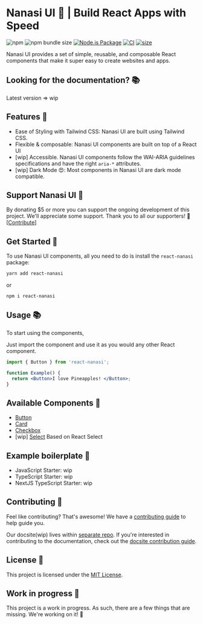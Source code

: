 # Nanasi UI 🍍 | Build React Apps with Speed

![npm](https://img.shields.io/npm/v/react-nanasi?style=flat-square) ![npm bundle size](https://img.shields.io/bundlephobia/min/react-nanasi?style=flat-square) [![Node.js Package](https://github.com/alphaolomi/react-nanasi/actions/workflows/npm-publish.yml/badge.svg)](https://github.com/alphaolomi/react-nanasi/actions/workflows/npm-publish.yml) [![CI](https://github.com/alphaolomi/react-nanasi/actions/workflows/main.yml/badge.svg)](https://github.com/alphaolomi/react-nanasi/actions/workflows/main.yml) [![size](https://github.com/alphaolomi/react-nanasi/actions/workflows/size.yml/badge.svg)](https://github.com/alphaolomi/react-nanasi/actions/workflows/size.yml)

Nanasi UI provides a set of simple, reusable, and composable React components that make it super easy to create websites and apps.

## Looking for the documentation? 📚

Latest version => wip

## Features 🚀

- Ease of Styling with Tailwind CSS: Nanasi UI are built using Tailwind CSS.
- Flexible & composable: Nanasi UI components are built on top of a React UI
- [wip] Accessible. Nanasi UI components follow the WAI-ARIA guidelines specifications
  and have the right `aria-*` attributes.
- [wip] Dark Mode 😍: Most components in Nanasi UI are dark mode compatible.

## Support Nanasi UI 💖

By donating \$5 or more you can support the ongoing development of this project.
We'll appreciate some support. Thank you to all our supporters! 🙏
[[Contribute](https://)]

## Get Started 🚀

To use Nanasi UI components, all you need to do is install the
`react-nanasi` package:

```sh
yarn add react-nanasi
```

or

```
npm i react-nanasi
```

## Usage 📚

To start using the components,

Just import the component and use it as you would any other React component.

```jsx
import { Button } from 'react-nanasi';

function Example() {
  return <Button>I love Pineapples! </Button>;
}
```

## Available Components 🎉

- [Button](#button)
- [Card](#card)
- [Checkbox](#checkbox)
- [wip] [Select](#select) Based on React Select

## Example boilerplate 🔨

- JavaScript Starter: wip
- TypeScript Starter: wip
- NextJS TypeScript Starter: wip

## Contributing 💪

Feel like contributing? That's awesome! We have a [contributing guide](./CONTRIBUTING.md) to help guide you.

Our docsite(wip) lives within [separate repo](/docs). If you're interested in contributing to the documentation, check out the [docsite contribution guide](https://).

## License 📝

This project is licensed under the [MIT License](#wip).

<!-- ## Why Nanasi UI? 🤔 -->

## Work in progress 🚧

This project is a work in progress. As such, there are a few things that are missing. We're working on it! 🚧
